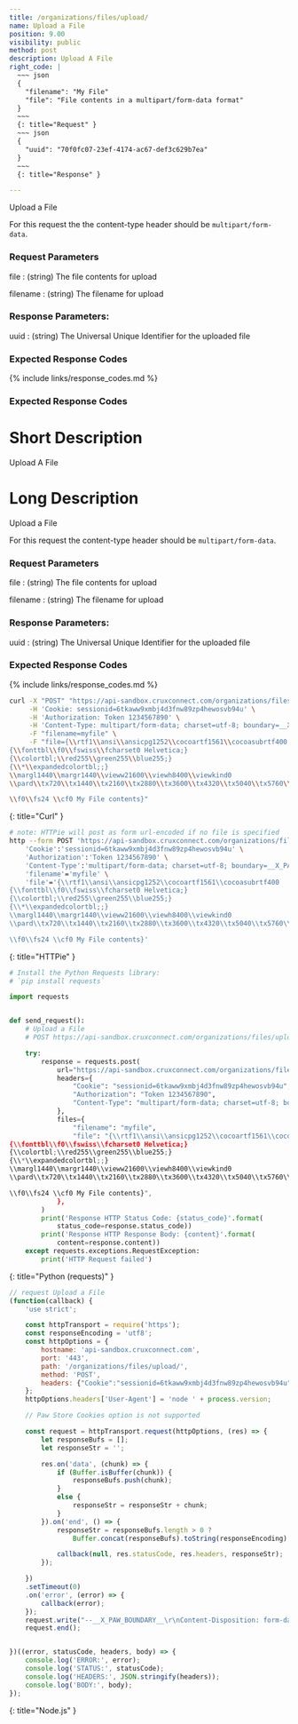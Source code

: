 ```yaml
---
title: /organizations/files/upload/
name: Upload a File
position: 9.00
visibility: public
method: post
description: Upload A File
right_code: |
  ~~~ json
  {
    "filename": "My File"
    "file": "File contents in a multipart/form-data format"
  }
  ~~~
  {: title="Request" }
  ~~~ json
  {
    "uuid": "70f0fc07-23ef-4174-ac67-def3c629b7ea"
  }
  ~~~
  {: title="Response" }

---
```

Upload a File

For this request the the content-type header should be `multipart/form-data`.

### Request Parameters

file
: (string) The file contents for upload

filename
: (string) The filename for upload

### Response Parameters:

uuid
: (string) The Universal Unique Identifier for the uploaded file

### Expected Response Codes

{% include links/response_codes.md %}

### Expected Response Codes

# Short Description
Upload A File

# Long Description
Upload a File

For this request the content-type header should be `multipart/form-data`.

### Request Parameters

file
: (string) The file contents for upload

filename
: (string) The filename for upload

### Response Parameters:

uuid
: (string) The Universal Unique Identifier for the uploaded file

### Expected Response Codes

{% include links/response_codes.md %}


~~~ bash
curl -X "POST" "https://api-sandbox.cruxconnect.com/organizations/files/upload/" \
     -H 'Cookie: sessionid=6tkaww9xmbj4d3fnw89zp4hewosvb94u' \
     -H 'Authorization: Token 1234567890' \
     -H 'Content-Type: multipart/form-data; charset=utf-8; boundary=__X_PAW_BOUNDARY__' \
     -F "filename=myfile" \
     -F "file={\\rtf1\\ansi\\ansicpg1252\\cocoartf1561\\cocoasubrtf400
{\\fonttbl\\f0\\fswiss\\fcharset0 Helvetica;}
{\\colortbl;\\red255\\green255\\blue255;}
{\\*\\expandedcolortbl;;}
\\margl1440\\margr1440\\vieww21600\\viewh8400\\viewkind0
\\pard\\tx720\\tx1440\\tx2160\\tx2880\\tx3600\\tx4320\\tx5040\\tx5760\\tx6480\\tx7200\\tx7920\\tx8640\\pardirnatural\\partightenfactor0

\\f0\\fs24 \\cf0 My File contents}"

~~~
{: title="Curl" }

~~~ bash
# note: HTTPie will post as form url-encoded if no file is specified
http --form POST 'https://api-sandbox.cruxconnect.com/organizations/files/upload/' \
    'Cookie':'sessionid=6tkaww9xmbj4d3fnw89zp4hewosvb94u' \
    'Authorization':'Token 1234567890' \
    'Content-Type':'multipart/form-data; charset=utf-8; boundary=__X_PAW_BOUNDARY__' \
    'filename'='myfile' \
    'file'='{\\rtf1\\ansi\\ansicpg1252\\cocoartf1561\\cocoasubrtf400
{\\fonttbl\\f0\\fswiss\\fcharset0 Helvetica;}
{\\colortbl;\\red255\\green255\\blue255;}
{\\*\\expandedcolortbl;;}
\\margl1440\\margr1440\\vieww21600\\viewh8400\\viewkind0
\\pard\\tx720\\tx1440\\tx2160\\tx2880\\tx3600\\tx4320\\tx5040\\tx5760\\tx6480\\tx7200\\tx7920\\tx8640\\pardirnatural\\partightenfactor0

\\f0\\fs24 \\cf0 My File contents}'

~~~
{: title="HTTPie" }

~~~ python
# Install the Python Requests library:
# `pip install requests`

import requests


def send_request():
    # Upload a File
    # POST https://api-sandbox.cruxconnect.com/organizations/files/upload/

    try:
        response = requests.post(
            url="https://api-sandbox.cruxconnect.com/organizations/files/upload/",
            headers={
                "Cookie": "sessionid=6tkaww9xmbj4d3fnw89zp4hewosvb94u",
                "Authorization": "Token 1234567890",
                "Content-Type": "multipart/form-data; charset=utf-8; boundary=__X_PAW_BOUNDARY__",
            },
            files={
                "filename": "myfile",
                "file": "{\\rtf1\\ansi\\ansicpg1252\\cocoartf1561\\cocoasubrtf400
{\\fonttbl\\f0\\fswiss\\fcharset0 Helvetica;}
{\\colortbl;\\red255\\green255\\blue255;}
{\\*\\expandedcolortbl;;}
\\margl1440\\margr1440\\vieww21600\\viewh8400\\viewkind0
\\pard\\tx720\\tx1440\\tx2160\\tx2880\\tx3600\\tx4320\\tx5040\\tx5760\\tx6480\\tx7200\\tx7920\\tx8640\\pardirnatural\\partightenfactor0

\\f0\\fs24 \\cf0 My File contents}",
            },
        )
        print('Response HTTP Status Code: {status_code}'.format(
            status_code=response.status_code))
        print('Response HTTP Response Body: {content}'.format(
            content=response.content))
    except requests.exceptions.RequestException:
        print('HTTP Request failed')

~~~
{: title="Python (requests)" }

~~~ javascript
// request Upload a File
(function(callback) {
    'use strict';

    const httpTransport = require('https');
    const responseEncoding = 'utf8';
    const httpOptions = {
        hostname: 'api-sandbox.cruxconnect.com',
        port: '443',
        path: '/organizations/files/upload/',
        method: 'POST',
        headers: {"Cookie":"sessionid=6tkaww9xmbj4d3fnw89zp4hewosvb94u","Authorization":"Token 1234567890","Content-Type":"multipart/form-data; charset=utf-8; boundary=__X_PAW_BOUNDARY__"}
    };
    httpOptions.headers['User-Agent'] = 'node ' + process.version;

    // Paw Store Cookies option is not supported

    const request = httpTransport.request(httpOptions, (res) => {
        let responseBufs = [];
        let responseStr = '';

        res.on('data', (chunk) => {
            if (Buffer.isBuffer(chunk)) {
                responseBufs.push(chunk);
            }
            else {
                responseStr = responseStr + chunk;
            }
        }).on('end', () => {
            responseStr = responseBufs.length > 0 ?
                Buffer.concat(responseBufs).toString(responseEncoding) : responseStr;

            callback(null, res.statusCode, res.headers, responseStr);
        });

    })
    .setTimeout(0)
    .on('error', (error) => {
        callback(error);
    });
    request.write("--__X_PAW_BOUNDARY__\r\nContent-Disposition: form-data; name=\"filename\"\r\n\r\nmyfile\r\n--__X_PAW_BOUNDARY__\r\nContent-Disposition: form-data; name=\"file\"; filename=\"MyFile.rtf\"\r\nContent-Type: text/rtf\r\n\r\n{\\rtf1\\ansi\\ansicpg1252\\cocoartf1561\\cocoasubrtf400\n{\\fonttbl\\f0\\fswiss\\fcharset0 Helvetica;}\n{\\colortbl;\\red255\\green255\\blue255;}\n{\\*\\expandedcolortbl;;}\n\\margl1440\\margr1440\\vieww21600\\viewh8400\\viewkind0\n\\pard\\tx720\\tx1440\\tx2160\\tx2880\\tx3600\\tx4320\\tx5040\\tx5760\\tx6480\\tx7200\\tx7920\\tx8640\\pardirnatural\\partightenfactor0\n\n\\f0\\fs24 \\cf0 My File contents}\r\n--__X_PAW_BOUNDARY__--\r\n")
    request.end();


})((error, statusCode, headers, body) => {
    console.log('ERROR:', error);
    console.log('STATUS:', statusCode);
    console.log('HEADERS:', JSON.stringify(headers));
    console.log('BODY:', body);
});

~~~
{: title="Node.js" }
